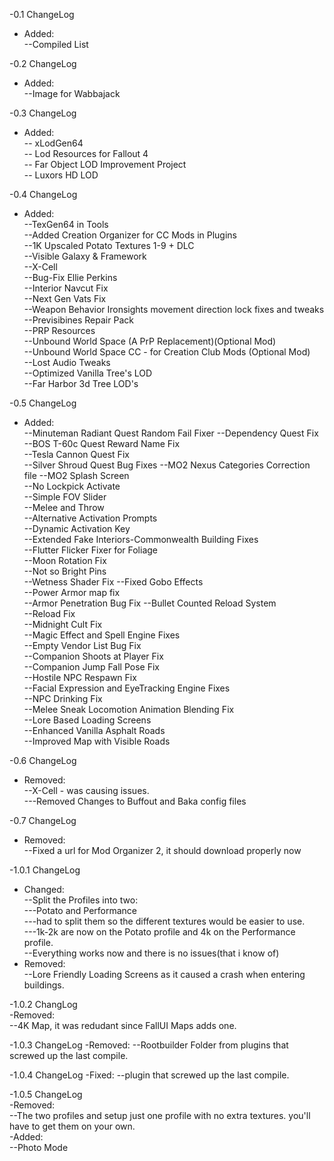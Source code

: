-0.1 ChangeLog  
- Added:  
--Compiled List  

-0.2 ChangeLog  
- Added:  
--Image for Wabbajack  

-0.3 ChangeLog  
- Added:  
-- xLodGen64  
-- Lod Resources for Fallout 4  
-- Far Object LOD Improvement Project  
-- Luxors HD LOD  

-0.4 ChangeLog  
- Added:  
--TexGen64 in Tools  
--Added Creation Organizer for CC Mods in Plugins  
--1K  Upscaled Potato Textures 1-9 + DLC  
--Visible Galaxy & Framework  
--X-Cell  
--Bug-Fix Ellie Perkins  
--Interior Navcut Fix  
--Next Gen Vats Fix  
--Weapon Behavior Ironsights movement direction lock fixes and tweaks  
--Previsibines Repair Pack  
--PRP Resources  
--Unbound World Space (A PrP Replacement)(Optional Mod)  
--Unbound World Space CC - for Creation Club Mods (Optional Mod)  
--Lost Audio Tweaks  
--Optimized Vanilla Tree's LOD  
--Far Harbor 3d Tree LOD's

-0.5 ChangeLog  
- Added:  
--Minuteman Radiant Quest Random Fail Fixer
--Dependency Quest Fix  
--BOS T-60c Quest Reward Name Fix  
--Tesla Cannon Quest Fix  
--Silver Shroud Quest Bug Fixes
--MO2 Nexus Categories Correction file
--MO2 Splash Screen  
--No Lockpick Activate  
--Simple FOV Slider  
--Melee and Throw  
--Alternative Activation Prompts  
--Dynamic Activation Key  
--Extended Fake Interiors-Commonwealth Building Fixes  
--Flutter Flicker Fixer for Foliage  
--Moon Rotation Fix  
--Not so Bright Pins  
--Wetness Shader Fix
--Fixed Gobo Effects  
--Power Armor map fix  
--Armor Penetration Bug Fix
--Bullet Counted Reload System  
--Reload Fix  
--Midnight Cult Fix  
--Magic Effect and Spell Engine Fixes  
--Empty Vendor List Bug Fix  
--Companion Shoots at Player Fix  
--Companion Jump Fall Pose Fix  
--Hostile NPC Respawn Fix  
--Facial Expression and EyeTracking Engine Fixes  
--NPC Drinking Fix  
--Melee Sneak Locomotion Animation Blending Fix  
--Lore Based Loading Screens  
--Enhanced Vanilla Asphalt Roads  
--Improved Map with Visible Roads  

-0.6 ChangeLog  
- Removed:  
--X-Cell - was causing issues.  
---Removed Changes to Buffout and Baka config files  

-0.7 ChangeLog  
- Removed:  
--Fixed a url for Mod Organizer 2, it should download properly now  

-1.0.1 ChangeLog  
- Changed:  
--Split the Profiles into two:  
---Potato and Performance  
---had to split them so the different textures would be easier to use.  
---1k-2k are now on the Potato profile and 4k on the Performance profile.  
--Everything works now and there is no issues(that i know of)  
- Removed:  
--Lore Friendly Loading Screens as it caused a crash when entering buildings.  

-1.0.2 ChangLog  
-Removed:  
--4K Map, it was redudant since FallUI Maps adds one.  

-1.0.3 ChangeLog
-Removed:
--Rootbuilder Folder from plugins that screwed up the last compile. 

-1.0.4 ChangeLog
-Fixed:
--plugin that screwed up the last compile. 

-1.0.5 ChangeLog  
-Removed:  
--The two profiles and setup just one profile with no extra textures. you'll have to get them on your own.  
-Added:  
--Photo Mode  